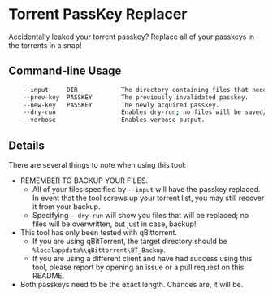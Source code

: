 # Torrent PassKey Replacer
Accidentally leaked your torrent passkey? Replace all of your passkeys in the torrents in a snap!

## Command-line Usage

```bash
    --input     DIR            The directory containing files that need to be patched.
    --prev-key  PASSKEY        The previously invalidated passkey.
    --new-key   PASSKEY        The newly acquired passkey.
    --dry-run                  Enables dry-run; no files will be saved/overwritten.
    --verbose                  Enables verbose output.
```

## Details
There are several things to note when using this tool:
   * REMEMBER TO BACKUP YOUR FILES. 
      - All of your files specified by `--input` will have the passkey replaced. In event that the tool screws up your torrent list, you may still recover it from your backup.
      - Specifying `--dry-run` will show you files that will be replaced; no files will be overwritten, but just in case, backup!
   * This tool has only been tested with qBittorrent.
      - If you are using qBitTorrent, the target directory should be `%localappdata%\qBittorrent\BT_Backup`.
      - If you are using a different client and have had success using this tool, please report by opening an issue or a pull request on this README.
   * Both passkeys need to be the exact length. Chances are, it will be.
